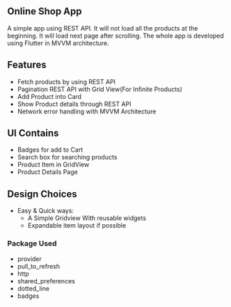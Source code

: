 ## Online Shop App

A simple app using REST API. It will not load all the products at the beginning. It will load next page after scrolling. 
The whole app is developed using Flutter in MVVM architecture.

## Features

* Fetch products by using REST API
* Pagination REST API with Grid View(For Infinite Products)
* Add Product into Card 
* Show Product details through REST API
* Network error handling with MVVM Architecture

## UI Contains

* Badges for add to Cart
* Search box for searching products
* Product Item in GridView
* Product Details Page

## Design Choices

* Easy & Quick ways:
    * A Simple Gridview With reusable widgets
    * Expandable item layout if possible
    
### Package Used

* provider
* pull_to_refresh
* http
* shared_preferences
* dotted_line
* badges




